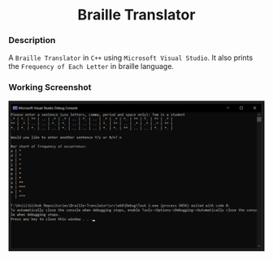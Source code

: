 <h1 align="center">Braille Translator</h1>

### Description
A `Braille Translator` in `C++` using `Microsoft Visual Studio`. It also prints the `Frequency of Each Letter` in braille language.

### Working Screenshot
  <div align="center">
    <img src = "https://github.com/SameetAsadullah/Braille-Translator/blob/master/extras/working-ss-1.png" alt = "" width="600px"/>
  </div>
